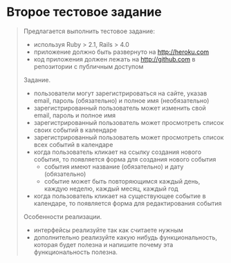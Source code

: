 # Второе тестовое задание

> Предлагается выполнить тестовое задание:
>
> * используя Ruby > 2.1, Rails > 4.0
> * приложение должно быть развернуто на http://heroku.com
> * код приложения должен лежать на http://github.com в репозитории с публичным доступом
>
> Задание.
>
> * пользователи могут зарегистрироваться на сайте, указав email, пароль (обязательно) и полное имя (необязательно)
> * зарегистрированный пользователь может изменить свой email, пароль и полное имя
> * зарегистрированный пользователь может просмотреть список своих событий в календаре
> * зарегистрированный пользователь может просмотреть список всех событий в календаре
> * когда пользователь кликает на ссылку создания нового события, то появляется форма для создания нового события
>   * события имеют название (обязательно) и дату (обязательно)
>   * событие может быть повторяющимся каждый день, каждую неделю, каждый месяц, каждый год
> * когда пользователь кликает на существующее событие в календаре, то появляется форма для редактирования события
>
> Особенности реализации.
>
> * интерфейсы реализуйте так как считаете нужным
> * дополнительно реализуйте какую нибудь функциональность, которая будет полезна и напишите почему эта функциональность полезна.
